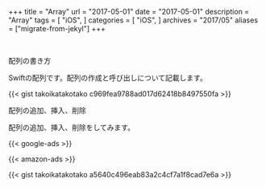 +++
title = "Array"
url = "2017-05-01"
date = "2017-05-01"
description = "Array"
tags = [
    "iOS",
]
categories = [
    "iOS",
]
archives = "2017/05"
aliases = ["migrate-from-jekyl"]
+++



<br>

配列の書き方

Swiftの配列です。配列の作成と呼び出しについて記載します。


{{< gist takoikatakotako c969fea9788ad017d62418b8497550fa >}}

配列の追加、挿入、削除

配列の追加、挿入、削除をしてみます。

<!-- Google Ads -->
{{< google-ads >}}

<!-- Amazon Ads -->
{{< amazon-ads >}}

{{< gist takoikatakotako a5640c496eab83a2c4cf7a1f8cad7e6a >}}
